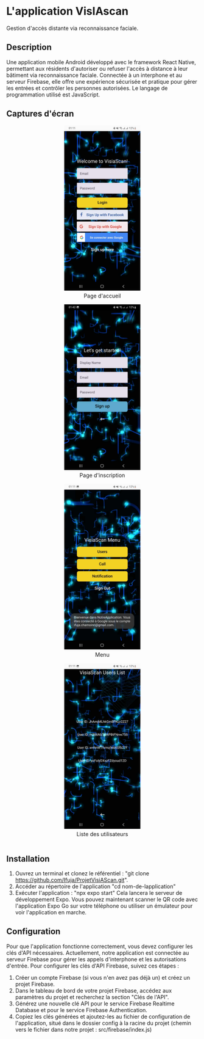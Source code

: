 # L'application VisIAscan

Gestion d'accès distante via reconnaissance faciale.

## Description

Une application mobile Android développé avec le framework React Native, permettant aux résidents d'autoriser ou refuser l'accès à distance à leur bâtiment via reconnaissance faciale. Connectée à un interphone et au serveur Firebase, elle offre une expérience sécurisée et pratique pour gérer les entrées et contrôler les personnes autorisées.
Le langage de programmation utilisé est JavaScript.

## Captures d'écran

<div style="display: flex; flex-direction: column; align-items: center; text-align: center;">
    <img src="screenshots/ecran_accueil.JPG" alt="Page d'accueil" width="200">
    <p style="margin-top: 5px;">Page d'accueil</p>
</div>

<div style="display: flex; flex-direction: column; align-items: center; text-align: center;">
    <img src="screenshots/ecran_inscription.JPG" alt="Page d'inscription" width="200">
    <p style="margin-top: 5px;">Page d'inscription</p>
</div>

<div style="display: flex; flex-direction: column; align-items: center; text-align: center;">
    <img src="screenshots/ecran_menu_app.JPG" alt="Menu" width="200">
    <p style="margin-top: 5px;">Menu</p>
</div>

<div style="display: flex; flex-direction: column; align-items: center; text-align: center;">
    <img src="screenshots/ecran_liste_users.JPG" alt="Liste des utilisateurs" width="200">
    <p style="margin-top: 5px;">Liste des utilisateurs</p>
</div>

## Installation

1. Ouvrez un terminal et clonez le référentiel : "git clone https://github.com/Ifuja/ProjetVisiAScan.git".
2. Accéder au répertoire de l'application "cd nom-de-lapplication"
3. Exécuter l'application : "npx expo start"
Cela lancera le serveur de développement Expo. Vous pouvez maintenant scanner le QR code avec l'application Expo Go sur votre téléphone ou utiliser un émulateur pour voir l'application en marche.

## Configuration

Pour que l'application fonctionne correctement, vous devez configurer les clés d'API nécessaires. Actuellement, notre application est connectée au serveur Firebase pour gérer les appels d'interphone et les autorisations d'entrée. Pour configurer les clés d'API Firebase, suivez ces étapes :
1. Créer un compte Firebase (si vous n'en avez pas déjà un) et créez un projet Firebase.
2. Dans le tableau de bord de votre projet Firebase, accédez aux paramètres du projet et recherchez la section "Clés de l'API".
3. Générez une nouvelle clé API pour le service Firebase Realtime Database et pour le service Firebase Authentication.
4. Copiez les clés générées et ajoutez-les au fichier de configuration de l'application, situé dans le dossier config à la racine du projet (chemin vers le fichier dans notre projet : src/firebase/index.js)
